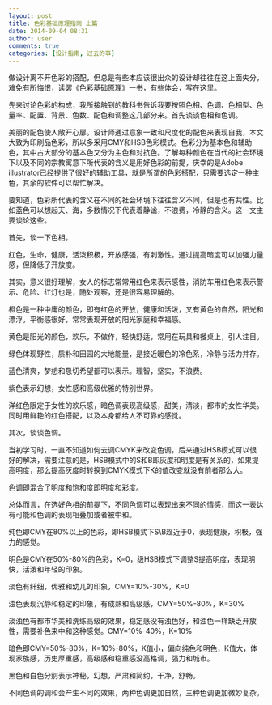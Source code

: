 ```yaml
---
layout: post
title: 色彩基础原理指南 上篇
date: 2014-09-04 08:31
author: user
comments: true
categories: [设计指南, 过去的事]
---
```

做设计离不开色彩的搭配，但总是有些本应该很出众的设计却往往在这上面失分，难免有所悔恨，读罢《色彩基础原理》一书，有些体会，写在这里。 

先来讨论色彩的构成，我所接触到的教科书告诉我要按照色相、色调、色相型、色量率、配置、背景、色数、配色和调整这几部分来。首先谈谈色相和色调。

美丽的配色使人敞开心扉。设计师通过意象一致和尺度化的配色来表现自我，本文大致为印刷品色彩，所以多采用CMY和HSB色彩模式。色彩分为基本色和辅助色，其中占大部分的基本色又分为主色和对抗色。了解每种颜色在当代的社会环境下以及不同的宗教寓意下所代表的含义是用好色彩的前提，庆幸的是Adobe illustrator已经提供了很好的辅助工具，就是所谓的色彩搭配，只需要选定一种主色，其余的软件可以帮忙解决。

要知道，色彩所代表的含义在不同的社会环境下往往含义不同，但是也有共性。比如蓝色可以想起天、海，多数情况下代表着静谧，不浪费，冷静的含义。这一文主要谈论这些。

首先，谈一下色相。

红色，生命，健康，活泼积极，开放感强，有刺激性。通过提高暗度可以加强力量感，但降低了开放度。

其实，意义很好理解，女人的标志常常用红色来表示感性，消防车用红色来表示警示、危险、红灯也是，随处观察，还是很容易理解的。

橙色是一种中庸的颜色，即有红色的开放，健康和活泼，又有黄色的自然，阳光和漂浮，平衡感很好，常常表现开放的阳光家庭和幸福感。

黄色是阳光的颜色，欢乐，不做作，轻快舒适，常用在玩具和餐桌上，引人注目。

绿色体现野性，质朴和田园的大地能量，是接近暖色的冷色系，冷静与活力并存。

蓝色清爽，梦想和恳切希望都可以表示。理智，坚实，不浪费。

紫色表示幻想，女性感和高级优雅的特别世界。

洋红色限定于女性的欢乐感，暗色调表现高级感，甜美，清淡，都市的女性华美。同时用鲜艳的红色搭配，以及本身都给人不可靠的感觉。

其次，谈谈色调。

当初学习时，一直不知道如何去调CMYK来改变色调，后来通过HSB模式可以很好的解决，需要注意的是，HSB模式中的S和B即灰度和明度是有关系的，如果提高明度，那么提高灰度时转换到CMYK模式下K的值改变就没有前者那么大。

色调即混合了明度和饱和度即明度和彩度。

总体而言，在选好色相的前提下，不同色调可以表现出来不同的情感，而这一表达有可能和色调的表现相叠加或者被中和。

纯色即CMY在80%以上的色彩，即HSB模式下S\B趋近于0，表现健康，积极，强力的感觉。

明色是CMY在50%-80%的色彩，K=0，级HSB模式下调整S提高明度，表现明快，活泼和年轻的印象。

淡色有纤细，优雅和幼儿的印象，CMY=10%-30%，K=0

浊色表现沉静和稳定的印象，有成熟和高级感，CMY=50%-80%，K=30%

淡浊色有都市华美和洗练高级的效果，稳定感没有浊色好，和浊色一样缺乏开放性，需要补色来中和这种感觉。CMY=10%-40%，K=10%

暗色即CMY=50%-80%，K=10%-80%，K值小，偏向纯色和明色，K值大，体现家族感，历史厚重感，高级感和稳重感没高格调，强力和城市。

黑色和白色分别表示神秘，幻想，严肃和简约，干净，舒畅。

不同色调的调和会产生不同的效果，两种色调更加自然，三种色调更加微妙复杂。
